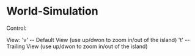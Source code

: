 # World-Simulation




Control:

View: 
	'v' -- Default View (use up/dwon to zoom in/out of the island)
	't' -- Trailing View (use up/dwon to zoom in/out of the island)
	
